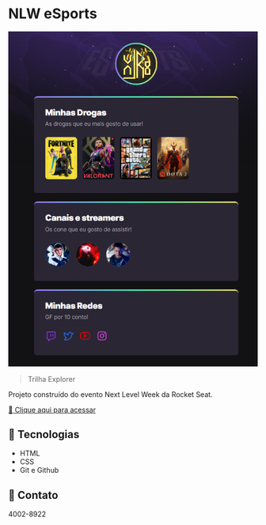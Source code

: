 # NLW eSports

![preview](./.github/preview.png)

> Trilha Explorer

Projeto construído do evento Next Level Week da Rocket Seat.

[🔗 Clique aqui para acessar](https://eumxm.github.io/nlw-esport-explorer/)


## 🚀 Tecnologias

- HTML
- CSS
- Git e Github

## 🚀 Contato

4002-8922
